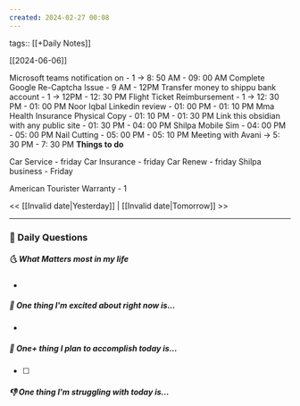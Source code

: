 ```yaml
---
created: 2024-02-27 00:08
---
```

tags:: [[+Daily Notes]]

[[2024-06-06]]

Microsoft teams notification on - 1 -> 8: 50 AM - 09: 00 AM
Complete Google Re-Captcha Issue - 9 AM - 12PM
Transfer money to shippu bank account - 1 -> 12PM - 12: 30 PM
Flight Ticket Reimbursement - 1 -> 12: 30 PM - 01: 00 PM
Noor Iqbal Linkedin review - 01: 00 PM - 01: 10 PM
Mma Health Insurance Physical Copy - 01: 10 PM - 01: 30 PM
Link this obsidian with any public site - 01: 30 PM - 04: 00 PM
Shilpa Mobile Sim - 04: 00 PM - 05: 00 PM
Nail Cutting - 05: 00 PM - 05: 10 PM
Meeting with Avani -> 5: 30 PM - 7: 30 PM
**Things to do**

Car Service - friday
Car Insurance - friday
Car Renew - friday
Shilpa business - Friday




American Tourister Warranty - 1





<< [[Invalid date|Yesterday]] | [[Invalid date|Tomorrow]] >>

---
### 📅 Daily Questions
##### 🌜 What Matters most in my life
- 

##### 🙌 One thing I'm excited about right now is...
- 

##### 🚀 One+ thing I plan to accomplish today is...
- [ ] 

##### 👎 One thing I'm struggling with today is...
